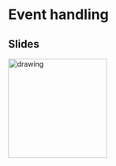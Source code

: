 
# Event handling

## Slides
<a href="https://docs.google.com/presentation/d/1WoG8tE-BmViKzF53QsEstFkHejFEajLnbYauWmxmerU/edit?usp=sharing"><img src="https://images.squarespace-cdn.com/content/v1/52de5460e4b036f86899408c/1503811672827-3QTEVGNG9WECGKQIGFNY/googleSlides.png?format=1000w" alt="drawing" width="200" /></a>

